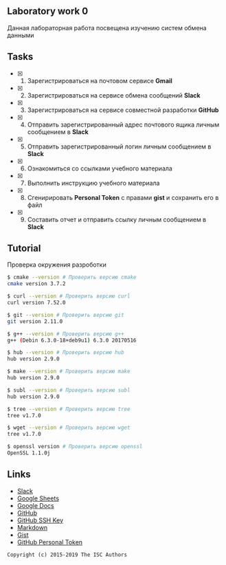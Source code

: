 ## Laboratory work 0

Данная лабораторная работа посвещена изучению систем обмена данными

## Tasks

- [x] 1. Зарегистрироваться на почтовом сервисе **Gmail**
- [x] 2. Зарегистрироваться на сервисе обмена сообщений **Slack**
- [x] 3. Зарегистрироваться на сервисе совместной разработки **GitHub**
- [x] 4. Отправить зарегистрированный адрес почтового ящика личным сообщением в **Slack**
- [x] 5. Отправить зарегистрированный логин личным сообщением в **Slack**
- [x] 6. Ознакомиться со ссылками учебного материала
- [x] 7. Выполнить инструкцию учебного материала
- [x] 8. Сгенирировать **Personal Token** с правами **gist** и сохранить его в файл
- [x] 9. Составить отчет и отправить ссылку личным сообщением в **Slack**

## Tutorial
Проверка окружения разроботки

```sh
$ cmake --version # Проверить версию cmake
cmake version 3.7.2

$ curl --version # Проверить версию curl
curl version 7.52.0

$ git --version # Проверить версию git
git version 2.11.0

$ g++ --version # Проверить версию g++
g++ (Debin 6.3.0-18+deb9u1) 6.3.0 20170516

$ hub --version # Проверить версию hub
hub version 2.9.0

$ make --version # Проверить версию make
hub version 2.9.0

$ subl --version # Проверить версию subl
hub version 2.9.0

$ tree --version # Проверить версию tree
tree v1.7.0

$ wget --version # Проверить версию wget
tree v1.7.0

$ openssl version # Проверить версию openssl
OpenSSL 1.1.0j
```

## Links

- [Slack](https://slack.com)
- [Google Sheets](https://www.google.ru/intl/ru/sheets/about/)
- [Google Docs](https://www.google.ru/intl/ru/docs/about/)
- [GitHub](https://github.com)
- [GitHub SSH Key](https://help.github.com/articles/generating-a-new-ssh-key-and-adding-it-to-the-ssh-agent/)
- [Markdown](https://stackedit.io)
- [Gist](https://gist.github.com)
- [GitHub Personal Token](https://github.com/settings/tokens/new)


```
Copyright (c) 2015-2019 The ISC Authors
```
